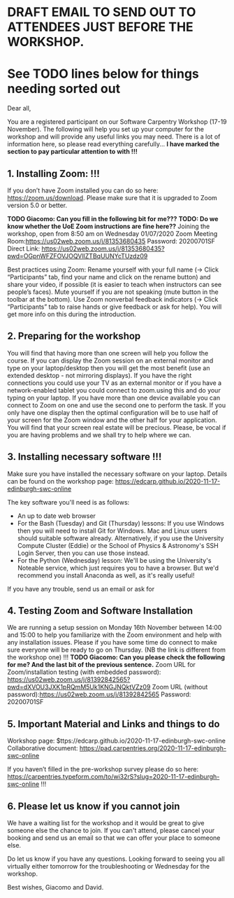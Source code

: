 # DRAFT EMAIL TO SEND OUT TO ATTENDEES JUST BEFORE THE WORKSHOP.
# See **TODO** lines below for things needing sorted out

Dear all,

You are a registered participant on our Software Carpentry Workshop (17-19 November). The following will help you set up your computer for the workshop and will provide any useful links you may need. There is a lot of information here, so please read everything carefully... **I have marked the section to pay particular attention to with !!!**

## 1. Installing Zoom: !!!
If you don’t have Zoom installed you can do so here: https://zoom.us/download. Please make sure that it is upgraded to Zoom version 5.0 or better.

**TODO Giacomo: Can you fill in the following bit for me???**
**TODO: Do we know whether the UoE Zoom instructions are fine here??**
Joining the workshop, open from 8:50 am on Wednesday  01/07/2020
Zoom Meeting Room:https://us02web.zoom.us/j/81353680435
Password: 20200701SF
Direct Link: https://us02web.zoom.us/j/81353680435?pwd=OGpnWFZFOVJOQVlIZTBqUUNYcTUzdz09

Best practices using Zoom:
Rename yourself with your full name (→ Click “Participants” tab, find your name and click on the rename button) and share your video, if possible (it is easier to teach when instructors can see people’s faces).
Mute yourself if you are not speaking (mute button in the toolbar at the bottom).
Use Zoom nonverbal feedback indicators (→ Click “Participants” tab to raise hands or give feedback or ask for help). You will get more info on this during the introduction.

## 2. Preparing for the workshop
You will find that having more than one screen will help you follow the course. If you can display the Zoom session on an external monitor and type on your laptop/desktop then you will get the most benefit (use an extended desktop - not mirroring displays). If you have the right connections you could use your TV as an external monitor or if you have a network-enabled tablet you could connect to zoom.using this and do your typing on your laptop. If you have more than one device available you can connect to Zoom on one and use the second one to perform the task. If you only have one display then the optimal configuration will be to use half of your screen for the Zoom window and the other half for your application. You will find that your screen real estate will be precious. Please, be vocal if you are having problems and we shall try to help where we can.

## 3. Installing necessary software !!!
Make sure you have installed the necessary software on your laptop. Details can be found on the workshop page:
https://edcarp.github.io/2020-11-17-edinburgh-swc-online

The key software you'll need is as follows:
* An up to date web browser
* For the Bash (Tuesday) and Git (Thursday) lessons: If you use Windows then you will need to install Git for Windows. Mac and Linux users should suitable software already. Alternatively, if you use the University Compute Cluster (Eddie) or the School of Physics & Astronomy's SSH Login Server, then you can use those instead.
* For the Python (Wednesday) lesson: We'll be using the University's Noteable service, which just requires you to have a browser. But we'd recommend you install Anaconda as well, as it's really useful!

If you have any trouble, send us an email or ask for 

## 4. Testing Zoom and Software Installation
We are running a setup session on Monday 16th November between 14:00 and 15:00 to help you familiarize with the Zoom environment and help with any installation issues. Please if you have some time do connect to make sure everyone will be ready to go on Thursday. (NB the link is different from the workshop one) !!!
**TODO Giacomo: Can you please check the following for me? And the last bit of the previous sentence.**
Zoom URL for Zoom/installation testing (with embedded password):
https://us02web.zoom.us/j/81392842565?pwd=dXVOU3JXK1pRQmM5Uk1KNGJNQktVZz09
Zoom URL (without password):https://us02web.zoom.us/j/81392842565
Password: 20200701SF

## 5. Important Material and Links and things to do
Workshop page: $ttps://edcarp.github.io/2020-11-17-edinburgh-swc-online
Collaborative document: https://pad.carpentries.org/2020-11-17-edinburgh-swc-online

If you haven’t filled in the pre-workshop survey please do so here: https://carpentries.typeform.com/to/wi32rS?slug=2020-11-17-edinburgh-swc-online !!!

## 6. Please let us know if you cannot join
We have a waiting list for the workshop and it would be great to give someone else the chance to join.
If you can't attend, please cancel your booking and send us an email so that we can offer your place
to someone else.

Do let us know if you have any questions.
Looking forward to seeing you all virtually either tomorrow for the troubleshooting or Wednesday for the workshop.

Best wishes,
Giacomo and David.
